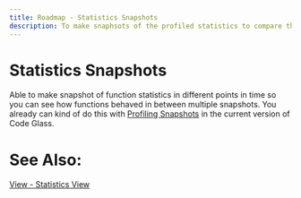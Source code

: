 ```yaml
---
title: Roadmap - Statistics Snapshots
description: To make snaphsots of the profiled statistics to compare them to different statistics snapshots.
---
```

# Statistics Snapshots
Able to make snapshot of function statistics in different points in time so you can see how functions behaved in between multiple snapshots.
You already can kind of do this with [Profiling Snapshots](../features/ProfilingSnapshots.md) in the current version of Code Glass.


# See Also:
[View - Statistics View](../views/ApplicationInstanceDockWindow/StatisticsWindow.md)
